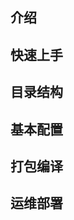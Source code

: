 <!--
 * @Author: xunzhaotech
 * @Email: luyb@xunzhaotech.com
 * @QQ: 1525572900
 * @LastEditors: xunzhaotech
-->
## 介绍
## 快速上手
## 目录结构
## 基本配置
## 打包编译
## 运维部署